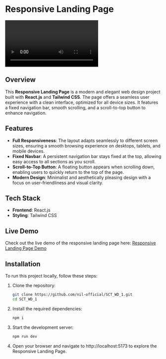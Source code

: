 # Responsive Landing Page

![Landing Page Demo](./public/demo.mp4)

## Overview

This **Responsive Landing Page** is a modern and elegant web design project built with **React.js** and **Tailwind CSS**. The page offers a seamless user experience with a clean interface, optimized for all device sizes. It features a fixed navigation bar, smooth scrolling, and a scroll-to-top button to enhance navigation.

## Features

- **Full Responsiveness**: The layout adapts seamlessly to different screen sizes, ensuring a smooth browsing experience on desktops, tablets, and mobile devices.
- **Fixed Navbar**: A persistent navigation bar stays fixed at the top, allowing easy access to all sections as you scroll.
- **Scroll-to-Top Button**: A floating button appears when scrolling down, enabling users to quickly return to the top of the page.
- **Modern Design**: Minimalist and aesthetically pleasing design with a focus on user-friendliness and visual clarity.

## Tech Stack

- **Frontend**: React.js
- **Styling**: Tailwind CSS

## Live Demo

Check out the live demo of the responsive landing page here: [Responsive Landing Page Demo](https://nil-official.github.io/SCT_WD_1/)

## Installation

To run this project locally, follow these steps:

1. Clone the repository:
   ```bash
   git clone https://github.com/nil-official/SCT_WD_1.git
   cd SCT_WD_1

2. Install the required dependencies:
   ```bash
   npm i

3. Start the development server:
   ```bash
   npm run dev

4. Open your browser and navigate to http://localhost:5173 to explore the Responsive Landing Page.
